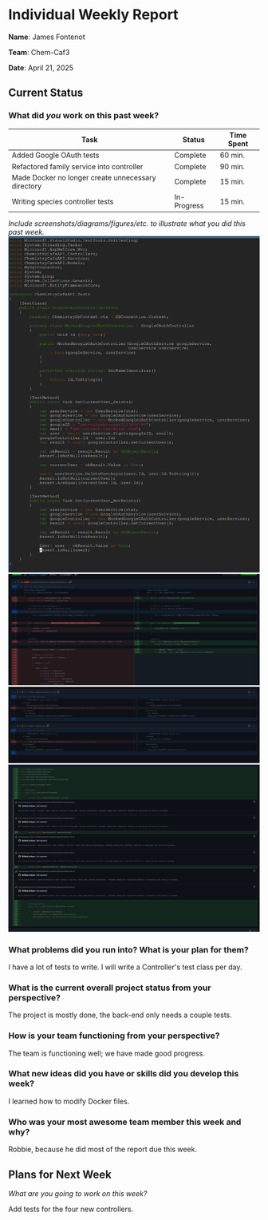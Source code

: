 # Individual Weekly Report

**Name**:
James Fontenot

**Team**: 
Chem-Caf3

**Date**: 
April 21, 2025

## Current Status

### What did _you_ work on this past week?

| Task                                              | Status    | Time Spent | 
| --------------------------------------------------| --------- | ---------- |
|Added Google OAuth tests                           |Complete   |60 min.     |
|Refactored family service into controller          |Complete   |90 min.     |
|Made Docker no longer create unnecessary directory |Complete   |15 min.     |
|Writing species controller tests                   |In-Progress|15 min.     |

*Include screenshots/diagrams/figures/etc. to illustrate what you did this past week.*
![](task1.png)
![](task2.png)
![](task3.png)
![](task4.png)

### What problems did you run into? What is your plan for them?
I have a lot of tests to write. I will write a Controller's test class per day.

### What is the current overall project status from your perspective? 
The project is mostly done, the back-end only needs a couple tests.

### How is your team functioning from your perspective?
The team is functioning well; we have made good progress.

### What new ideas did you have or skills did you develop this week?
I learned how to modify Docker files.

### Who was your most awesome team member this week and why?
Robbie, because he did most of the report due this week.


## Plans for Next Week

*What are you going to work on this week?*

Add tests for the four new controllers.
